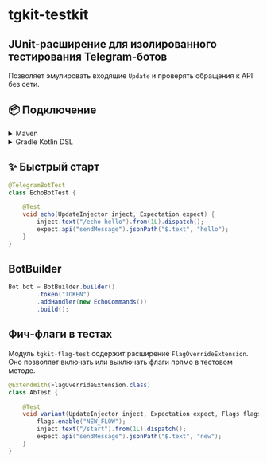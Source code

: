 # tgkit-testkit

## JUnit-расширение для изолированного тестирования Telegram-ботов

Позволяет эмулировать входящие `Update` и проверять обращения к API без сети.

## 📦 Подключение

<details>
<summary>Maven</summary>

```xml
<dependencyManagement>
    <dependencies>
        <dependency>
            <groupId>io.github.tgkit</groupId>
            <artifactId>tgkit-bom</artifactId>
            <version>0.0.1-SNAPSHOT</version>
            <type>pom</type>
            <scope>import</scope>
        </dependency>
    </dependencies>
</dependencyManagement>

<dependency>
    <groupId>io.github.tgkit</groupId>
    <artifactId>tgkit-testkit-core</artifactId>
    <scope>test</scope>
</dependency>
```
</details>
<details>
<summary>Gradle Kotlin DSL</summary>

```kotlin
implementation(platform("io.github.tgkit:tgkit-bom:0.0.1-SNAPSHOT"))
testImplementation("io.github.tgkit:tgkit-testkit-core")
```
</details>

## ✨ Быстрый старт

```java
@TelegramBotTest
class EchoBotTest {

    @Test
    void echo(UpdateInjector inject, Expectation expect) {
        inject.text("/echo hello").from(1L).dispatch();
        expect.api("sendMessage").jsonPath("$.text", "hello");
    }
}
```

## BotBuilder

```java
Bot bot = BotBuilder.builder()
        .token("TOKEN")
        .addHandler(new EchoCommands())
        .build();
```

## Фич-флаги в тестах

Модуль `tgkit-flag-test` содержит расширение `FlagOverrideExtension`.
Оно позволяет включать или выключать флаги прямо в тестовом методе.

```java
@ExtendWith(FlagOverrideExtension.class)
class AbTest {

    @Test
    void variant(UpdateInjector inject, Expectation expect, Flags flags) {
        flags.enable("NEW_FLOW");
        inject.text("/start").from(1L).dispatch();
        expect.api("sendMessage").jsonPath("$.text", "new");
    }
}
```

